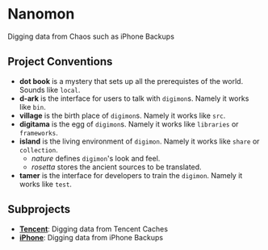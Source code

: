 # Nanomon

Digging data from Chaos such as iPhone Backups

## Project Conventions
* **dot book** is a mystery that sets up all the prerequistes of the
  world. Sounds like `local`.
* **d-ark** is the interface for users to talk with `digimon`s. Namely
  it works like `bin`.
* **village** is the birth place of `digimon`s. Namely it works like
  `src`.
* **digitama** is the egg of `digimon`s. Namely it works like
  `libraries` or `frameworks`.
* **island** is the living environment of `digimon`. Namely it works
  like `share` or `collection`.
  * _nature_ defines `digimon`'s look and feel.
  * _rosetta_ stores the ancient sources to be translated.
* **tamer** is the interface for developers to train the `digimon`.
  Namely it works like `test`.

## Subprojects
* [**Tencent**](village/tencent): Digging data from Tencent Caches
* [**iPhone**](village/iphone): Digging data from iPhone Backups
